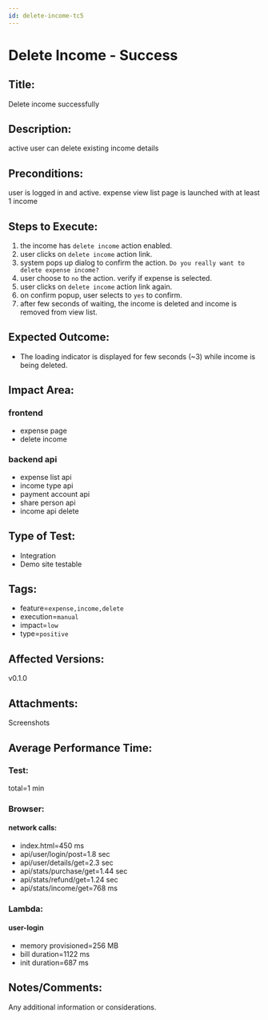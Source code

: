 ```yaml
---
id: delete-income-tc5
---
```


# Delete Income - Success

## Title:

Delete income successfully

## Description:

active user can delete existing income details

## Preconditions:

user is logged in and active. expense view list page is launched with at least 1 income

## Steps to Execute:

1. the income has `delete income` action enabled.
2. user clicks on `delete income` action link.
3. system pops up dialog to confirm the action. `Do you really want to delete expense income?`
4. user choose to `no` the action. verify if expense is selected.
5. user clicks on `delete income` action link again.
6. on confirm popup, user selects to `yes` to confirm.
7. after few seconds of waiting, the income is deleted and income is removed from view list.

## Expected Outcome:

- The loading indicator is displayed for few seconds (~3) while income is being deleted.

## Impact Area:

### frontend

- expense page
- delete income

### backend api

- expense list api
- income type api
- payment account api
- share person api
- income api delete

## Type of Test:

- Integration
- Demo site testable

## Tags:

- feature=`expense,income,delete`
- execution=`manual`
- impact=`low`
- type=`positive`

## Affected Versions:

v0.1.0

## Attachments:

Screenshots

## Average Performance Time:

### Test:

total=1 min

### Browser:

#### network calls:

- index.html=450 ms
- api/user/login/post=1.8 sec
- api/user/details/get=2.3 sec
- api/stats/purchase/get=1.44 sec
- api/stats/refund/get=1.24 sec
- api/stats/income/get=768 ms

### Lambda:

#### user-login

- memory provisioned=256 MB
- bill duration=1122 ms
- init duration=687 ms

## Notes/Comments:

Any additional information or considerations.
